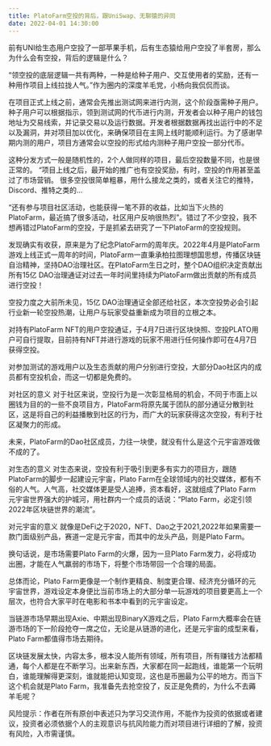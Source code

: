```yaml
---
title: PlatoFarm空投的背后，跟UniSwap、无聊猿的异同
date: 2022-04-01 14:30:00
---
```

前有UNI给生态用户空投了一部苹果手机，后有生态猿给用户空投了半套房，那么为什么会有空投，背后的逻辑是什么？

“领空投的底层逻辑一共有两种，一种是给种子用户、交互使用者的奖励，还有一种用作项目上线拉拢人气。”作为圈内的深度羊毛党，小杨向我侃侃而谈。

在项目正式上线之前，通常会先推出测试网来进行内测，这个阶段亟需种子用户。种子用户可以根据指示，领到测试网的代币进行内测，开发者会以种子用户的钱包地址为交易线索，并记录交易以及运行数据。开发者根据数据再找出运行中的不足以及漏洞，并对项目加以优化，来确保项目在主网上线时能顺利运行。为了感谢早期内测的用户，项目方通常会以空投的形式给内测种子用户空投一部分代币。

这种分发方式一般是随机性的，2个人做同样的项目，最后空投数量不同，也是很正常的。
“项目上线之后，最开始的推广也有空投奖励，有时，空投的作用甚至盖过了市场营销。
很多空投很简单粗暴，用什么接龙之类的，或者关注它的推特，Discord、推特之类的...

“还有参与项目社区活动，也能获得一笔不菲的收益，比如当下火热的PlatoFarm，最近搞了很多活动，社区用户反响很热烈”。错过了不少空投，我不想再错过PlatoFarm的空投，于是抓紧去研究了一下PlatoFarm的空投规则。

发现确实有收获，原来是为了纪念PlatoFarm的周年庆。2022年4月是PlatoFarm游戏上线正式一周年的时间，PlatoFarm一直秉承柏拉图理想国思想，传播区块链自治精神，坚持DAO治理社区。在PlatoFarm生日之时，整个DAO组织决定贡献出所有15亿 DAO治理通证对过去一年时间里持续为PlatoFarm做出贡献的所有成员进行空投！

空投力度之大前所未见，15亿 DAO治理通证全部还给社区，本次空投势必会引起行业新一轮空投热潮，让用户与玩家受益重新成为项目的立根之本。

对持有PlatoFarm NFT的用户空投通证，于4月7日进行区块快照、空投PLATO用户可自行提取，目前持有NFT并进行游戏的玩家不用进行任何操作即可在4月7日获得空投。

对参加测试的游戏用户以及生态贡献的用户分别进行空投，大部分Dao社区内的成员都有空投机会，而这一切都是免费的。

对社区的意义
对于社区来说，空投行为是一次彰显格局的机会，不同于市面上以圈钱为目的的一些不良项目方，PlatoFarm将原先属于团队的部分通证分散到社区，这是将自己的利益播散到社区的行为，而广大的玩家获得这次空投，有利于社区凝聚力的形成。

未来，PlatoFarm的Dao社区成员，力往一块使，就没有什么是这个元宇宙游戏做不成的了。

对生态的意义
对生态来说，空投有利于吸引到更多有实力的项目方，跟随PlatoFarm的脚步一起建设元宇宙，Plato Farm在全球领域内的社交媒体，都有不俗的人气。人气高，社交媒体更是受人追捧，资本看好，这就组成了Plato Farm元宇宙世界强大的护城河，用社群内一个成员的话说：“Plato Farm，必定引领2022年区块链世界的潮流”。



对元宇宙的意义
就像是DeFi之于2020，NFT、Dao之于2021,2022年如果需要一款门面级别产品，赛道一定是元宇宙，而其中的龙头产品，则是Plato Farm。

换句话说，是市场需要Plato Farm的火爆，因为一旦Plato Farm发力，必将成功出圈，才能在人气羸弱的市场下，将整个市场带回一个合理的局面。

总体而论，Plato Farm更像是一个制作更精良、制度更合理、经济充分循环的元宇宙世界，游戏设定本身便比当前市场上的大部分单一玩游戏的项目要更高上一个层次，也符合大家平时在电影和书本中看到的元宇宙设定。

当链游市场早期出现Axie、中期出现BinaryX游戏之后，Plato Farm大概率会在链游市场的下一阶段抢夺一席之位，无论是从链游的进化，还是元宇宙的成型来看，Plato Farm都值得市场去期待。

区块链发展太快，内容太多，根本没人能所有领域，所有项目，所有赚钱方法都精通，每个人都是在不断学习。出来新东西，大家都在同一起跑线，谁能第一个玩明白，谁能理解得更深刻，谁就能把认知变现，这也是币圈最为公平的地方。而当下这个机会就是Plato Farm，我准备先去抢空投了，反正是免费的，为什么不去薅羊毛呢？

风险提示：作者在所有原创中表述只为学习交流作用，不能作为投资的依据或者建议，投资者必须依据个人的主观意识与抗风险能力而对项目进行详细的了解，投资有风险，入市需谨慎。